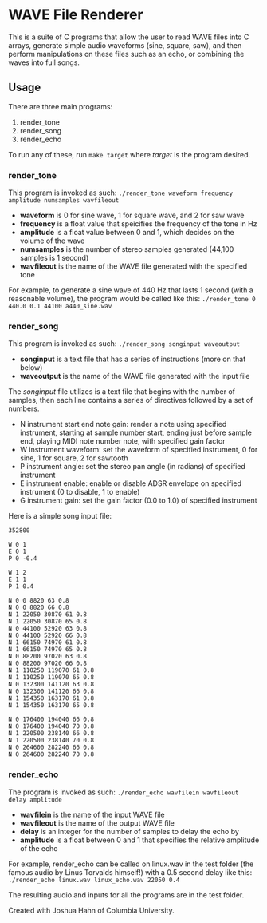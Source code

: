 # WAVE File Renderer

This is a suite of C programs that allow the user to read WAVE files into C arrays, generate simple audio waveforms (sine, square, saw), and then perform manipulations on these files such as an echo, or combining the waves into full songs.

## Usage

There are three main programs:

1. render_tone
2. render_song
3. render_echo

To run any of these, run `make target` where *target* is the program desired.

### render_tone

This program is invoked as such: ```./render_tone waveform frequency amplitude numsamples wavfileout```

- **waveform** is 0 for sine wave, 1 for square wave, and 2 for saw wave
- **frequency** is a float value that speicifies the frequency of the tone in Hz
- **amplitude** is a float value between 0 and 1, which decides on the volume of the wave
- **numsamples** is the number of stereo samples generated (44,100 samples is 1 second)
- **wavfileout** is the name of the WAVE file generated with the specified tone

For example, to generate a sine wave of 440 Hz that lasts 1 second (with a reasonable volume), the program would be called like this: ```./render_tone 0 440.0 0.1 44100 a440_sine.wav```

### render_song

This program is invoked as such: ```./render_song songinput waveoutput```

- **songinput** is a text file that has a series of instructions (more on that below)
- **waveoutput** is the name of the WAVE file generated with the input file

The *songinput* file utilizes is a text file that begins with the number of samples, then each line contains a series of directives followed by a set of numbers.

- N instrument start end note gain: render a note using specified instrument, starting at sample number start, ending just before sample end, playing MIDI note number note, with specified gain factor
- W instrument waveform: set the waveform of specified instrument, 0 for sine, 1 for square, 2 for sawtooth
- P instrument angle: set the stereo pan angle (in radians) of specified instrument
- E instrument enable: enable or disable ADSR envelope on specified instrument (0 to disable, 1 to enable)
- G instrument gain: set the gain factor (0.0 to 1.0) of specified instrument

Here is a simple song input file:
```
352800

W 0 1
E 0 1
P 0 -0.4

W 1 2
E 1 1
P 1 0.4

N 0 0 8820 63 0.8
N 0 0 8820 66 0.8
N 1 22050 30870 61 0.8
N 1 22050 30870 65 0.8
N 0 44100 52920 63 0.8
N 0 44100 52920 66 0.8
N 1 66150 74970 61 0.8
N 1 66150 74970 65 0.8
N 0 88200 97020 63 0.8
N 0 88200 97020 66 0.8
N 1 110250 119070 61 0.8
N 1 110250 119070 65 0.8
N 0 132300 141120 63 0.8
N 0 132300 141120 66 0.8
N 1 154350 163170 61 0.8
N 1 154350 163170 65 0.8

N 0 176400 194040 66 0.8
N 0 176400 194040 70 0.8
N 1 220500 238140 66 0.8
N 1 220500 238140 70 0.8
N 0 264600 282240 66 0.8
N 0 264600 282240 70 0.8
```

### render_echo

The program is invoked as such: `./render_echo wavfilein wavfileout delay amplitude`

- **wavfilein** is the name of the input WAVE file
- **wavfileout** is the name of the output WAVE file
- **delay** is an integer for the number of samples to delay the echo by
- **amplitude** is a float between 0 and 1 that specifies the relative amplitude of the echo

For example, render_echo can be called on linux.wav in the test folder (the famous audio by Linus Torvalds himself!) with a 0.5 second delay like this: `./render_echo linux.wav linux_echo.wav 22050 0.4`

The resulting audio and inputs for all the programs are in the test folder.

Created with Joshua Hahn of Columbia University.

